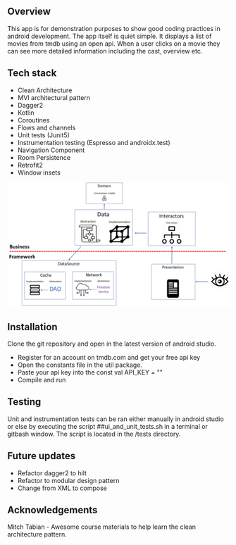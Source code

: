 
## Overview

This app is for demonstration purposes to show good coding practices in android development. The app itself is quiet simple. It displays a list of movies from tmdb using an open api. When a user clicks on a movie they can see more detailed information including the cast, overview etc.


## Tech stack

* Clean Architecture
* MVI architectural pattern
* Dagger2
* Kotlin
* Coroutines
* Flows and channels
* Unit tests (Junit5)
* Instrumentation testing (Espresso and androidx.test)
* Navigation Component
* Room Persistence
* Retrofit2
* Window insets

![](images/clean_architecture.png)


## Installation

Clone the git repository and open in the latest version of android studio.
* Register for an account on tmdb.com and get your free api key
* Open the constants file in the util package.
* Paste your api key into the const val API_KEY = ""
* Compile and run


## Testing

Unit and instrumentation tests can be ran either manually in android studio or else by executing the script ##ui_and_unit_tests.sh in a terminal or gitbash window. The script is located in the /tests directory.


## Future updates

* Refactor dagger2 to hilt
* Refactor to modular design pattern
* Change from XML to compose


## Acknowledgements

Mitch Tabian - Awesome course materials to help learn the clean architecture pattern.
